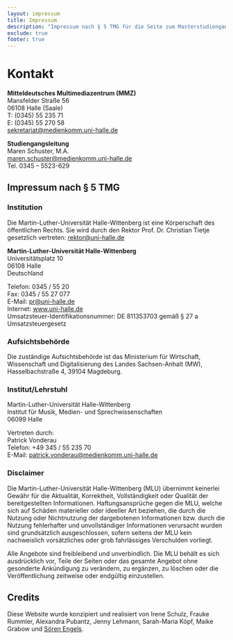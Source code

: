 ```yaml
---
layout: impressum
title: Impressum
description: "Impressum nach § 5 TMG für die Seite zum Masterstudiengang Multimedia und Autorschaft an der Martin-Luther-Universität Halle-Wittenberg."
exclude: true
footer: true
---
```


# Kontakt

**Mitteldeutsches Multimediazentrum (MMZ)**  
Mansfelder Straße 56  
06108 Halle (Saale)  
T: (0345) 55 235 71  
E: (0345) 55 270 58  
sekretariat@medienkomm.uni-halle.de

**Studiengangsleitung**  
Maren Schuster, M.A.  
maren.schuster@medienkomm.uni-halle.de  
Tel. 0345 – 5523-629

## Impressum nach § 5 TMG

### Institution
Die Martin-Luther-Universität Halle-Wittenberg ist eine Körperschaft des öffentlichen Rechts. Sie wird durch den Rektor Prof. Dr. Christian Tietje gesetzlich vertreten: rektor@uni-halle.de

**Martin-Luther-Universität Halle-Wittenberg**  
Universitätsplatz 10  
06108 Halle  
Deutschland  
 
Telefon:         0345 / 55 20  
Fax:               0345 / 55 27 077  
E-Mail:          pr@uni-halle.de  
Internet:        www.uni-halle.de  
Umsatzsteuer-Identifikationsnummer: DE 811353703 gemäß § 27 a Umsatzsteuergesetz

### Aufsichtsbehörde

Die zuständige Aufsichtsbehörde ist das Ministerium für Wirtschaft, Wissenschaft und Digitalisierung des Landes Sachsen-Anhalt (MW), Hasselbachstraße 4, 39104 Magdeburg.

### Institut/Lehrstuhl

Martin-Luther-Universität Halle-Wittenberg  
Institut für Musik, Medien- und Sprechwissenschaften  
06099 Halle

Vertreten durch:  
Patrick Vonderau  
Telefon: +49 345 / 55 235 70  
E-Mail: patrick.vonderau@medienkomm.uni-halle.de

### Disclaimer

Die Martin-Luther-Universität Halle-Wittenberg (MLU) übernimmt keinerlei Gewähr für die Aktualität, Korrektheit, Vollständigkeit oder Qualität der bereitgestellten Informationen. Haftungsansprüche gegen die MLU, welche sich auf Schäden materieller oder ideeller Art beziehen, die durch die Nutzung oder Nichtnutzung der dargebotenen Informationen bzw. durch die Nutzung fehlerhafter und unvollständiger Informationen verursacht wurden sind grundsätzlich ausgeschlossen, sofern seitens der MLU kein nachweislich vorsätzliches oder grob fahrlässiges Verschulden vorliegt.

Alle Angebote sind freibleibend und unverbindlich. Die MLU behält es sich ausdrücklich vor, Teile der Seiten oder das gesamte Angebot ohne gesonderte Ankündigung zu verändern, zu ergänzen, zu löschen oder die Veröffentlichung zeitweise oder endgültig einzustellen.

## Credits

Diese Website wurde konzipiert und realisiert von Irene Schulz, Frauke Rummler, Alexandra Pubantz, Jenny Lehmann, Sarah-Maria Köpf, Maike Grabow und [Sören Engels](https://soerenengels.de/?ref=mmautor.net).
